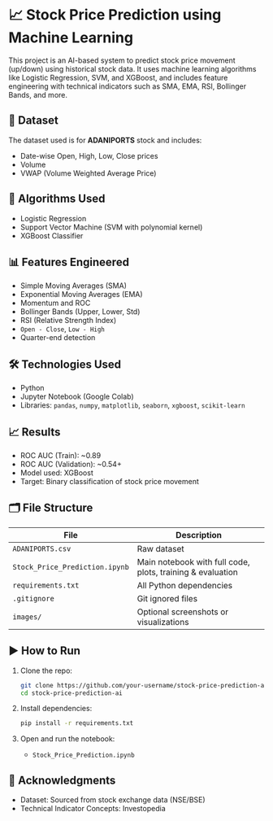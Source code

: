 # 📈 Stock Price Prediction using Machine Learning

This project is an AI-based system to predict stock price movement (up/down) using historical stock data. It uses machine learning algorithms like Logistic Regression, SVM, and XGBoost, and includes feature engineering with technical indicators such as SMA, EMA, RSI, Bollinger Bands, and more.

## 📂 Dataset

The dataset used is for **ADANIPORTS** stock and includes:
- Date-wise Open, High, Low, Close prices
- Volume
- VWAP (Volume Weighted Average Price)

## 🧠 Algorithms Used

- Logistic Regression
- Support Vector Machine (SVM with polynomial kernel)
- XGBoost Classifier

## 📊 Features Engineered

- Simple Moving Averages (SMA)
- Exponential Moving Averages (EMA)
- Momentum and ROC
- Bollinger Bands (Upper, Lower, Std)
- RSI (Relative Strength Index)
- `Open - Close`, `Low - High`
- Quarter-end detection

## 🛠️ Technologies Used

- Python
- Jupyter Notebook (Google Colab)
- Libraries: `pandas`, `numpy`, `matplotlib`, `seaborn`, `xgboost`, `scikit-learn`

## 📈 Results

- ROC AUC (Train): ~0.89
- ROC AUC (Validation): ~0.54+
- Model used: XGBoost
- Target: Binary classification of stock price movement

## 🗂️ File Structure

| File                         | Description |
|------------------------------|-------------|
| `ADANIPORTS.csv`             | Raw dataset |
| `Stock_Price_Prediction.ipynb` | Main notebook with full code, plots, training & evaluation |
| `requirements.txt`           | All Python dependencies |
| `.gitignore`                 | Git ignored files |
| `images/`                    | Optional screenshots or visualizations |

## ▶️ How to Run

1. Clone the repo:
    ```bash
    git clone https://github.com/your-username/stock-price-prediction-ai.git
    cd stock-price-prediction-ai
    ```

2. Install dependencies:
    ```bash
    pip install -r requirements.txt
    ```

3. Open and run the notebook:
    - `Stock_Price_Prediction.ipynb`

## 🙌 Acknowledgments

- Dataset: Sourced from stock exchange data (NSE/BSE)
- Technical Indicator Concepts: Investopedia

